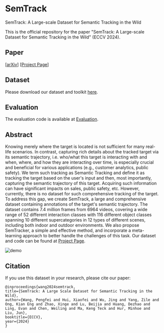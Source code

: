 # SemTrack
SemTrack: A Large-scale Dataset for Semantic Tracking in the Wild


This is the official repository for the paper "SemTrack: A Large-scale Dataset for Semantic Tracking in the Wild" (ECCV 2024).

## Paper
[[arXiv](https://arxiv.org/abs/2104.00946)] [[Project Page](https://zhangyizhou.github.io/SemTrack/)]

## Dataset
Please download our dataset and toolkit [here](https://forms.office.com/Pages/ResponsePage.aspx?id=drd2NJDpck-5UGJImDFiPQJNzw6AhuZDkzEViiWzJltUNjhKM01KWjhXN0FBNjcxNVBZQk03VVFHQi4u).

## Evaluation
The evaluation code is available at [Evaluation](https://github.com/sutdcv/SemTrack/tree/eval).

## Abstract
Knowing merely where the target is located is not sufficient for many real-life scenarios. In contrast, capturing rich details about the tracked target via its semantic trajectory, i.e. who/what this target is interacting with and when, where, and how they are interacting over time, is especially crucial and beneficial for various applications (e.g., customer analytics, public safety). We term such tracking as Semantic Tracking and define it as tracking the target based on the user's input and then, most importantly, capturing the semantic trajectory of this target. Acquiring such information can have significant impacts on sales, public safety, etc. However, currently, there is no dataset for such comprehensive tracking of the target. To address this gap, we create SemTrack, a large and comprehensive dataset containing annotations of the target's semantic trajectory. The dataset contains 7.4 million frames from 6964 videos, covering a wide range of 52 different interaction classes with 116 different object classes spanning 10 different supercategories in 12 types of different scenes, including both indoor and outdoor environments. We also propose SemTracker, a simple and effective method, and incorporate a meta-learning approach to better handle the challenges of this task. Our dataset and code can be found at [Project Page](https://zhangyizhou.github.io/SemTrack/).

![demo](image/Teaser-SemTrack.png "Teaser-SemTrack")

## Citation
If you use this dataset in your research, please cite our paper:
```
@inproceedings{wang2024semtrack,
title={SemTrack: A Large Scale Dataset for Semantic Tracking in the Wild},
author={Wang, Pengfei and Hui, Xiaofei and Wu, Jing and Yang, Zile and Ong, Kian Eng and Zhao, Xinge and Lu, Beijia and Huang, Dezhao and Ling, Evan and Chen, Weiling and Ma, Keng Teck and Hur, Minhoe and Liu, Jun},
booktitle={ECCV},
year={2024}
}
```